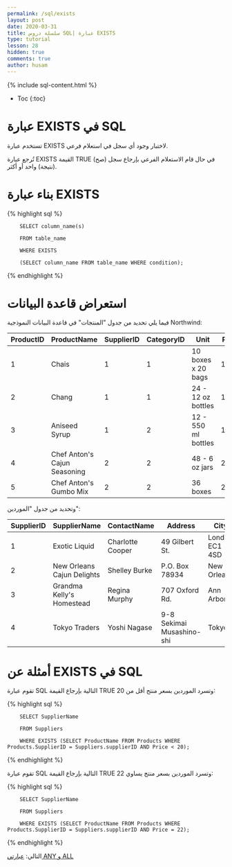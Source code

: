 ```yaml
---
permalink: /sql/exists
layout: post
date: 2020-03-31
title: سلسلة دروس SQL| عبارة EXISTS
type: tutorial
lesson: 28
hidden: true
comments: true
author: husam
---
```


{% include sql-content.html %}

* Toc
{:toc}

# عبارة EXISTS في SQL

تستخدم عبارة EXISTS لاختبار وجود أي سجل في استعلام فرعي.

تُرجع عبارة EXISTS القيمة TRUE (صح) في حال قام الاستعلام الفرعي بإرجاع سجل (نتيجة) واحد أو أكثر.

# بناء عبارة EXISTS

{% highlight sql %}

		SELECT column_name(s)

		FROM table_name

		WHERE EXISTS

		(SELECT column_name FROM table_name WHERE condition); 

{% endhighlight %}

# استعراض قاعدة البيانات

فيما يلي تحديد من جدول "المنتجات" في  قاعدة البيانات النموذجية Northwind:

| ProductID |	ProductName |	SupplierID |	CategoryID |	Unit |	Price |
| --------- | ------------- | -------------- | ---------- | ---------- | ------- |
| 1 	| Chais |	1 |	1 	| 10 boxes x 20 bags |	18 |
| 2 |	Chang |	1 |	1 |	24 - 12 oz bottles |	19 |
| 3 |	Aniseed Syrup |	1 |	2  |	12 - 550 ml bottles  |	10 |
| 4 |	Chef Anton's Cajun Seasoning |	2  |	2  |	48 - 6 oz jars |	22 |
| 5 |	Chef Anton's Gumbo Mix |	2  |	2  |	36 boxes  |	21.35 |

وتحديد من جدول "الموردين":

| SupplierID |	SupplierName |	ContactName |	Address |	City  | PostalCode  |	Country |
| ---------- | ----------- | ------------- | --------- | --------- | --------- | ------------- |
| 1 |	Exotic Liquid |	Charlotte Cooper  |	49 Gilbert St. |	London 	EC1 4SD  |	UK |
| 2 |	New Orleans Cajun Delights |	Shelley Burke |	P.O. Box 78934 |	New Orleans |	70117 |	USA |
| 3 |	Grandma Kelly's Homestead  |	Regina Murphy |	707 Oxford Rd. |	Ann Arbor  |	48104 |	USA |
| 4 |	Tokyo Traders |	Yoshi Nagase |	9-8 Sekimai Musashino-shi |	Tokyo |	100 |	Japan |

# أمثلة عن EXISTS في SQL

تقوم عبارة SQL التالية بإرجاع القيمة TRUE  وتسرد الموردين بسعر منتج أقل من 20:


{% highlight sql %}

		SELECT SupplierName

		FROM Suppliers

		WHERE EXISTS (SELECT ProductName FROM Products WHERE Products.SupplierID = Suppliers.supplierID AND Price < 20); 

{% endhighlight %}

تقوم عبارة SQL التالية بإرجاع القيمة TRUE وتسرد الموردين بسعر منتج يساوي 22:

{% highlight sql %}

		SELECT SupplierName

		FROM Suppliers

		WHERE EXISTS (SELECT ProductName FROM Products WHERE Products.SupplierID = Suppliers.supplierID AND Price = 22); 

{% endhighlight %}

التالي: [عبارتي ANY و ALL](any-all)
